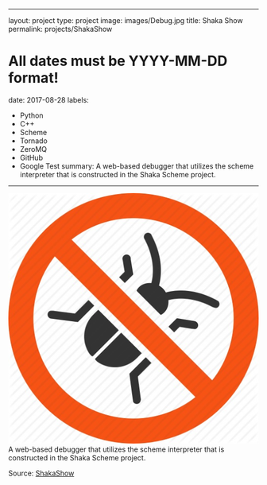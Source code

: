  ---
 layout: project
 type: project
 image: images/Debug.jpg
 title: Shaka Show
 permalink: projects/ShakaShow
# All dates must be YYYY-MM-DD format!
 date: 2017-08-28
 labels:
  - Python
  - C++
  - Scheme
  - Tornado
  - ZeroMQ
  - GitHub
  - Google Test
 summary: A web-based debugger that utilizes the scheme interpreter that is constructed in the Shaka Scheme project.
 ---
 
<img class="ui medium right floated rounded image" src="../images/Debug.jpg">
 A web-based debugger that utilizes the scheme interpreter that is constructed in the Shaka Scheme project.
 
Source: <a href="https://github.com/uhmanoa-transpiler-project/shaka-show"><i class="large github icon"></i>ShakaShow</a>

